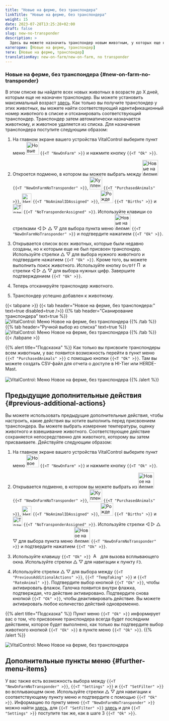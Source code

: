```yaml
---
title: "Новые на ферме, без транспондера"
linkTitle: "Новые на ферме, без транспондера"
weight: 15
date: 2023-07-28T13:25:28+02:00
draft: false
slug: new-no-transponder
description: >
  Здесь вы можете назначить транспондер новым животным, у которых еще нет транспондера.
категории: [Новые на ферме, транспондер]
теги: [Новые на ферме, транспондер]
translationKey: new-on-farm/new-on-farm, no transponder
---
```

### Новые на ферме, без транспондера {#new-on-farm-no-transponder}

В этом списке вы найдете всех новых животных в возрасте до X дней, которым еще не назначен транспондер. Вы можете установить максимальный возраст [здесь](/ru/docs/settings/animal-registration/#set-default-values). Как только вы получите транспондер у этих животных, вы можете найти соответствующий идентификационный номер животного в списке и отсканировать соответствующий транспондер. Транспондер затем автоматически назначается животному, и животное удаляется из списка. Для назначения транспондера поступите следующим образом:

1. На главном экране вашего устройства VitalControl выберите пункт меню <img src="/icons/main/new-on-farm.svg" width="40" align="bottom" alt="Новые на ферме" /> `{{<T "NewOnFarm" >}}` и нажмите кнопку `{{<T "Ok" >}}`.

2. Откроется подменю, в котором вы можете выбрать между <img src="/icons/registration/new-on-farm-no-transponder.svg" width="50" align="bottom" alt="Новые на ферме, без транспондера" /> `{{<T "NewOnFarmNoTransponder" >}}`, <img src="/icons/main/new-on-farm.svg" width="40" align="bottom" alt="Купленные животные" /> `{{<T "PurchasedAnimals" >}}`, <img src="/icons/registration/no-eartag-number.svg" width="30" align="bottom" alt="Нет национального идентификационного номера животного" /> `{{<T "NoAnimalIDAssigned" >}}`, <img src="/icons/main/births.svg" width="40" align="bottom" alt="Рождения" /> `{{<T "Births" >}}` и <img src="/icons/registration/no-transponder.svg" width="30" align="bottom" alt="Транспондер не назначен" /> `{{<T "NoTransponderAssigned" >}}`. Используйте клавиши со стрелками ◁ ▷ △ ▽ для выбора пункта меню <img src="/icons/registration/new-on-farm-no-transponder.svg" width="50" align="bottom" alt="Новые на ферме, без транспондера" /> `{{<T "NewOnFarmNoTransponder" >}}` и подтвердите нажатием `{{<T "Ok" >}}`.

3. Открывается список всех животных, которые были недавно созданы, но к которым еще не был присвоен транспондер. Используйте стрелки △ ▽ для выбора нужного животного и подтвердите нажатием `{{<T "Ok" >}}`. Кроме того, вы можете выполнить поиск животного. Используйте кнопку `On/Off` <img src="/icons/footer/search.svg" width="15" align="bottom" alt="Поиск" /> и стрелки ◁ ▷ △ ▽ для выбора нужных цифр. Завершите подтверждением `{{<T "Ok" >}}`.

4. Теперь отсканируйте транспондер животного.

5. Транспондер успешно добавлен к животному.

{{< tabpane >}}
{{< tab header="Новое на ферме, без транспондера:" text=true disabled=true />}}
{{% tab header="Сканирование транспондера" text=true %}}
![VitalControl: Меню Новое на ферме, без транспондера](../images/notransponder-scan.png "Новое на ферме, без транспондера")
{{% /tab %}}
{{% tab header="Ручной выбор из списка" text=true %}}
![VitalControl: Меню Новое на ферме, без транспондера](../images/notransponder.png "Новое на ферме, без транспондера")
{{% /tab %}}
{{< /tabpane >}}

{{% alert title="Подсказка" %}}
Как только вы присвоите транспондеры всем животным, у вас появится возможность перейти в пункт меню `{{<T "PurchasedAnimals" >}}` с помощью кнопки `{{<T "Ok" >}}`. Там вы можете создать CSV-файл для отчета о доступе в HI-Tier или HERDE-Mast. <br/>
<br/>
![VitalControl: Меню Новое на ферме, без транспондера](../images/redirect.png "Перенаправление")
{{% /alert %}}

## Предыдущие дополнительные действия {#previous-additional-actions}

Вы можете использовать предыдущие дополнительные действия, чтобы настроить, какие действия вы хотите выполнить перед присвоением транспондера. Вы можете выбрать измерение температуры, оценку животного и взвешивание животного. Соответствующее действие сохраняется непосредственно для животного, которому вы затем присваиваете. Действуйте следующим образом:

1. На главном экране вашего устройства VitalControl выберите пункт меню <img src="/icons/main/new-on-farm.svg" width="40" align="bottom" alt="Новое на ферме" /> `{{<T "NewOnFarm" >}}` и нажмите кнопку `{{<T "Ok" >}}`.

2. Открывается подменю, в котором вы можете выбрать из <img src="/icons/registration/new-on-farm-no-transponder.svg" width="50" align="bottom" alt="Новое на ферме, без транспондера" /> `{{<T "NewOnFarmNoTransponder" >}}`, <img src="/icons/main/new-on-farm.svg" width="40" align="bottom" alt="Купленные животные" /> `{{<T "PurchasedAnimals" >}}`, <img src="/icons/registration/no-eartag-number.svg" width="30" align="bottom" alt="Нет государственного номера животного" /> `{{<T "NoAnimalIDAssigned" >}}`, <img src="/icons/main/births.svg" width="40" align="bottom" alt="Рождения" /> `{{<T "Births" >}}` и <img src="/icons/registration/no-transponder.svg" width="30" align="bottom" alt="Транспондер не присвоен" /> `{{<T "NoTransponderAssigned" >}}`. Используйте стрелки ◁ ▷ △ ▽ для выбора пункта меню <img src="/icons/registration/new-on-farm-no-transponder.svg" width="50" align="bottom" alt="Новое на ферме, без транспондера" /> `{{<T "NewOnFarmNoTransponder" >}}` и подтвердите нажатием `{{<T "Ok" >}}`.

3. Используйте клавишу `{{<T "Ok" >}}` &nbsp;<img src="/icons/footer/open-popup.svg" width="15" align="bottom" alt="Aufruf Popup" />&nbsp; для вызова всплывающего окна. Используйте стрелки △ ▽ для навигации к пункту `F3`.

4. Используйте стрелки △ ▽ для выбора между `{{<T "PreviousAdditionalActions" >}}`, `{{<T "TempTaking" >}}` и `{{<T "RateAnimal" >}}`. Подтвердите выбор кнопкой `{{<T "Ok" >}}`, чтобы активировать флажок. Галочка появится внутри флажка, подтверждая, что действие активировано. Подтвердите снова кнопкой `{{<T "Ok" >}}`, чтобы деактивировать действие. Вы можете активировать любое количество действий одновременно.

{{% alert title="Подсказка" %}}
Пункт меню `{{<T "Ok" >}}` информирует вас о том, что присвоение транспондера всегда будет последним действием, которое будет выполнено, как только вы подтвердите выбор животного кнопкой `{{<T "Ok" >}}` в пункте меню `{{<T "Ok" >}}`.
{{% /alert %}}

![VitalControl: Меню Новое на ферме, без транспондера](../images/actions.png "Дополнительные действия")

 ## Дополнительные пункты меню {#further-menu-items}

У вас также есть возможность выбора между `{{<T "NewOnFarmNoTransponder" >}}`, `{{<T "Settings" >}}` и `{{<T "SetFilter" >}}` во всплывающем окне. Используйте стрелки △ ▽ для навигации к соответствующему пункту меню и подтвердите с помощью `{{<T "Ok" >}}`. Информацию по пункту меню `{{<T "NewOnFarmNoTransponder" >}}` можно найти [здесь](/ru/docs/settings/animal-registration/#set-default-values), для `{{<T "SetFilter" >}}` [здесь](/ru/docs/filter/) и для `{{<T "Settings" >}}` поступите так же, как в шаге 3 `{{<T "Ok" >}}`.
